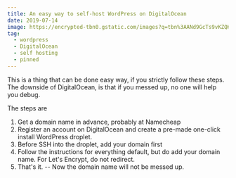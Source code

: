 ```yaml
---
title: An easy way to self-host WordPress on DigitalOcean
date: 2019-07-14
image: https://encrypted-tbn0.gstatic.com/images?q=tbn%3AANd9GcTs9vKZQKoNSRYaG51pYZlflYxZg78RGnnaXsWQCX6jfXBF-aHR
tag:
  - wordpress
  - DigitalOcean
  - self hosting
  - pinned
---
```


This is a thing that can be done easy way, if you strictly follow these steps. The downside of DigitalOcean, is that if you messed up, no one will help you debug.

<!-- excerpt_separator -->

The steps are

1. Get a domain name in advance, probably at Namecheap
2. Register an account on DigitalOcean and create a pre-made one-click install WordPress droplet.
3. Before SSH into the droplet, add your domain first
4. Follow the instructions for everything default, but do add your domain name. For Let's Encrypt, do not redirect.
5. That's it. -- Now the domain name will not be messed up.
